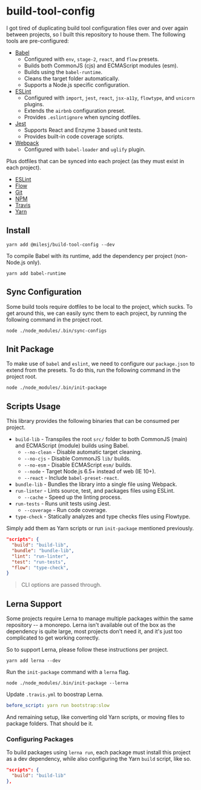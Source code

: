 # build-tool-config

I got tired of duplicating build tool configuration files over and over again between projects,
so I built this repository to house them. The following tools are pre-configured:

* [Babel](https://github.com/milesj/build-tool-config/blob/master/configs/babel.js)
  * Configured with `env`, `stage-2`, `react`, and `flow` presets.
  * Builds both CommonJS (cjs) and ECMAScript modules (esm).
  * Builds using the `babel-runtime`.
  * Cleans the target folder automatically.
  * Supports a Node.js specific configuration.
* [ESLint](https://github.com/milesj/build-tool-config/blob/master/configs/eslint.js)
  * Configured with `import`, `jest`, `react`, `jsx-a11y`, `flowtype`, and `unicorn` plugins.
  * Extends the `airbnb` configuration preset.
  * Provides `.eslintignore` when syncing dotfiles.
* [Jest](https://github.com/milesj/build-tool-config/blob/master/configs/jest.js)
  * Supports React and Enzyme 3 based unit tests.
  * Provides built-in code coverage scripts.
* [Webpack](https://github.com/milesj/build-tool-config/blob/master/configs/webpack.js)
  * Configured with `babel-loader` and `uglify` plugin.

Plus dotfiles that can be synced into each project (as they must exist in each project).

* [ESLint](https://github.com/milesj/build-tool-config/blob/master/dotfiles/eslintignore)
* [Flow](https://github.com/milesj/build-tool-config/blob/master/dotfiles/flowconfig)
* [Git](https://github.com/milesj/build-tool-config/blob/master/dotfiles/gitignore)
* [NPM](https://github.com/milesj/build-tool-config/blob/master/dotfiles/npmignore)
* [Travis](https://github.com/milesj/build-tool-config/blob/master/dotfiles/travis.yml)
* [Yarn](https://github.com/milesj/build-tool-config/blob/master/dotfiles/yarnrc)

## Install

```
yarn add @milesj/build-tool-config --dev
```

To compile Babel with its runtime, add the dependency per project (non-Node.js only).

```
yarn add babel-runtime
```

## Sync Configuration

Some build tools require dotfiles to be local to the project, which sucks.
To get around this, we can easily sync them to each project, by running the following
command in the project root.

```
node ./node_modules/.bin/sync-configs
```

## Init Package

To make use of `babel` and `eslint`, we need to configure our `package.json` to
extend from the presets. To do this, run the following command in the project root.

```
node ./node_modules/.bin/init-package
```

## Scripts Usage

This library provides the following binaries that can be consumed per project.

* `build-lib` - Transpiles the root `src/` folder to both CommonJS (main) and ECMAScript (module) builds using Babel.
  * `--no-clean` - Disable automatic target cleaning.
  * `--no-cjs` - Disable CommonJS `lib/` builds.
  * `--no-esm` - Disable ECMAScript `esm/` builds.
  * `--node` - Target Node.js 6.5+ instead of web (IE 10+).
  * `--react` - Include `babel-preset-react`.
* `bundle-lib` - Bundles the library into a single file using Webpack.
* `run-linter` - Lints source, test, and packages files using ESLint.
  * `--cache` - Speed up the linting process.
* `run-tests` - Runs unit tests using Jest.
  * `--coverage` - Run code coverage.
* `type-check` - Statically analyzes and type checks files using Flowtype.

Simply add them as Yarn scripts or run `init-package` mentioned previously.

```json
"scripts": {
  "build": "build-lib",
  "bundle": "bundle-lib",
  "lint": "run-linter",
  "test": "run-tests",
  "flow": "type-check",
}
```

> CLI options are passed through.

## Lerna Support

Some projects require Lerna to manage multiple packages within the same repository -- a monorepo.
Lerna isn't available out of the box as the dependency is quite large, most projects don't need it,
and it's just too complicated to get working correctly.

So to support Lerna, please follow these instructions per project.

```
yarn add lerna --dev
```

Run the `init-package` command with a `lerna` flag.

```
node ./node_modules/.bin/init-package --lerna
```

Update `.travis.yml` to boostrap Lerna.

```yaml
before_script: yarn run bootstrap:slow
```

And remaining setup, like converting old Yarn scripts, or moving files to package folders.
That should be it.

### Configuring Packages

To build packages using `lerna run`, each package must install this project as a dev
dependency, while also configuring the Yarn `build` script, like so.

```json
"scripts": {
  "build": "build-lib"
},
```

